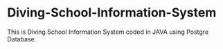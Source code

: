 # Diving-School-Information-System
This is Diving School Information System coded in JAVA using Postgre Database.
